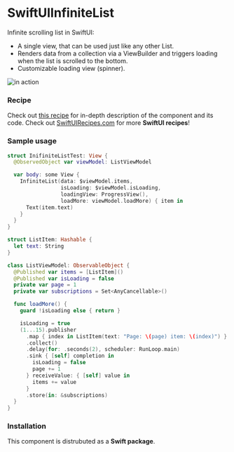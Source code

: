 # SwiftUIInfiniteList

Infinite scrolling list in SwiftUI:

* A single view, that can be used just like any other List.
* Renders data from a collection via a ViewBuilder and triggers loading when the list is scrolled to the bottom.
* Customizable loading view (spinner).

![in action](https://swiftuirecipes.com/user/pages/01.blog/infinite-scroll-list-in-swiftui/ezgif-7-f83ec7550e4e.gif)

### Recipe

Check out [this recipe](https://swiftuirecipes.com/blog/infinite-scroll-list-in-swiftui) for in-depth description of the component and its code. Check out [SwiftUIRecipes.com](https://swiftuirecipes.com) for more **SwiftUI recipes**!

### Sample usage

```swift
struct InifiniteListTest: View {
  @ObservedObject var viewModel: ListViewModel

  var body: some View {
    InfiniteList(data: $viewModel.items,
                 isLoading: $viewModel.isLoading,
                 loadingView: ProgressView(),
                 loadMore: viewModel.loadMore) { item in
      Text(item.text)
    }
  }
}

struct ListItem: Hashable {
  let text: String
}

class ListViewModel: ObservableObject {
  @Published var items = [ListItem]()
  @Published var isLoading = false
  private var page = 1
  private var subscriptions = Set<AnyCancellable>()

  func loadMore() {
    guard !isLoading else { return }

    isLoading = true
    (1...15).publisher
      .map { index in ListItem(text: "Page: \(page) item: \(index)") }
      .collect()
      .delay(for: .seconds(2), scheduler: RunLoop.main)
      .sink { [self] completion in
        isLoading = false
        page += 1
      } receiveValue: { [self] value in
        items += value
      }
      .store(in: &subscriptions)
  }
}
```

### Installation

This component is distrubuted as a **Swift package**. 
